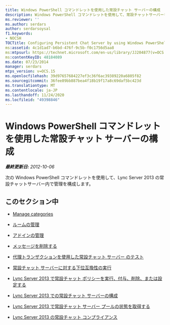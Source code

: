 ```yaml
---
title: Windows PowerShell コマンドレットを使用した常設チャット サーバーの構成
description: Windows PowerShell コマンドレットを使用して、常設チャットサーバーを構成します。
ms.reviewer: ''
ms.author: serdars
author: serdarsoysal
f1.keywords:
- NOCSH
TOCTitle: Configuring Persistent Chat Server by using Windows PowerShell cmdlets
ms:assetid: 4c1d1ad7-b6bd-476f-9c5b-f0c1756d5aa8
ms:mtpsurl: https://technet.microsoft.com/en-us/library/JJ204877(v=OCS.15)
ms:contentKeyID: 48184089
ms.date: 07/23/2014
manager: serdars
mtps_version: v=OCS.15
ms.openlocfilehash: 39d97657684227ef3c36f6ac39389220a6805f82
ms.sourcegitcommit: 36fee89bb887bea4f18b19f17a8c69daf5bc423d
ms.translationtype: MT
ms.contentlocale: ja-JP
ms.lasthandoff: 11/24/2020
ms.locfileid: "49398846"
---
```

# <a name="configuring-persistent-chat-server-by-using-windows-powershell-cmdlets"></a>Windows PowerShell コマンドレットを使用した常設チャット サーバーの構成

<div data-xmlns="http://www.w3.org/1999/xhtml">

<div class="topic" data-xmlns="http://www.w3.org/1999/xhtml" data-msxsl="urn:schemas-microsoft-com:xslt" data-cs="https://msdn.microsoft.com/">

<div data-asp="https://msdn2.microsoft.com/asp">



</div>

<div id="mainSection">

<div id="mainBody">

<span> </span>

_**最終更新日:** 2012-10-06_

次の Windows PowerShell コマンドレットを使用して、Lync Server 2013 の常設チャットサーバー内で管理を構成します。

<div>

## <a name="in-this-section"></a>このセクション中

  - [Manage categories](manage-categories.md)

  - [ルームの管理](manage-rooms.md)

  - [アドインの管理](manage-add-ins.md)

  - [メッセージを削除する](remove-a-message.md)

  - [代理トランザクションを使用した常設チャット サーバー のテスト](test-persistent-chat-server-with-a-synthetic-transaction.md)

  - [常設チャット サーバーに対する下位互換性の実行](run-backward-compatibility-for-persistent-chat-server.md)

  - [Lync Server 2013 で常設チャット ポリシーを実行、付与、削除、または設定する](lync-server-2013-run-grant-get-remove-or-set-persistent-chat-policy.md)

  - [Lync Server 2013 での常設チャット サーバーの構成](lync-server-2013-configure-persistent-chat-server.md)

  - [Lync Server 2013 で常設チャット サーバー プールの状態を取得する](lync-server-2013-get-persistent-chat-server-pool-availability.md)

  - [Lync Server 2013 の常設チャット コンプライアンス](lync-server-2013-persistent-chat-compliance.md)

</div>

</div>

<span> </span>

</div>

</div>

</div>

